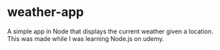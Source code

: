 # weather-app

A simple app in Node that displays the current weather given a location. This was made while I was learning Node.js on udemy.
